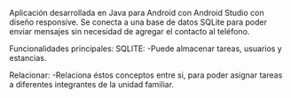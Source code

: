 Aplicación desarrollada en Java para Android con Android Studio con diseño responsive. Se conecta a una base de datos SQLite para poder enviar mensajes sin necesidad de agregar el contacto al teléfono.

Funcionalidades principales:
SQLITE:
-Puede almacenar tareas, usuarios y estancias.

Relacionar:
-Relaciona éstos conceptos entre si, para poder asignar tareas a diferentes integrantes de la unidad familiar.
